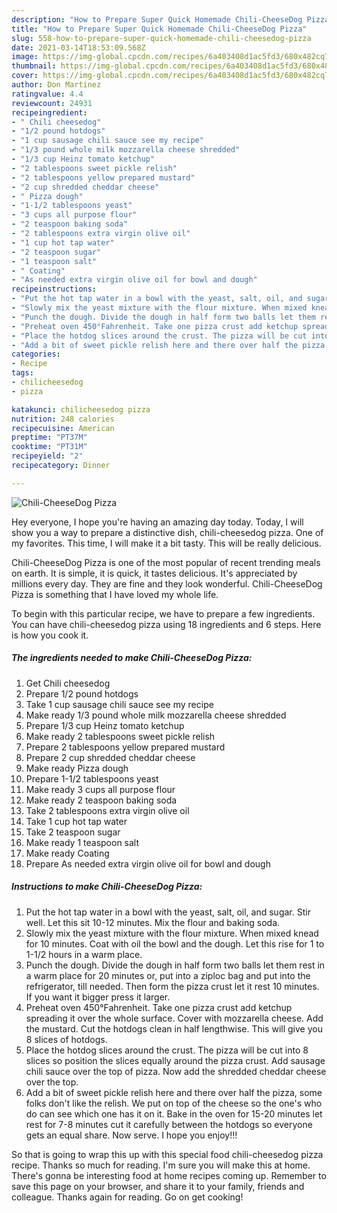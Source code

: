 ```yaml
---
description: "How to Prepare Super Quick Homemade Chili-CheeseDog Pizza"
title: "How to Prepare Super Quick Homemade Chili-CheeseDog Pizza"
slug: 558-how-to-prepare-super-quick-homemade-chili-cheesedog-pizza
date: 2021-03-14T18:53:09.568Z
image: https://img-global.cpcdn.com/recipes/6a403408d1ac5fd3/680x482cq70/chili-cheesedog-pizza-recipe-main-photo.jpg
thumbnail: https://img-global.cpcdn.com/recipes/6a403408d1ac5fd3/680x482cq70/chili-cheesedog-pizza-recipe-main-photo.jpg
cover: https://img-global.cpcdn.com/recipes/6a403408d1ac5fd3/680x482cq70/chili-cheesedog-pizza-recipe-main-photo.jpg
author: Don Martinez
ratingvalue: 4.4
reviewcount: 24931
recipeingredient:
- " Chili cheesedog"
- "1/2 pound hotdogs"
- "1 cup sausage chili sauce see my recipe"
- "1/3 pound whole milk mozzarella cheese shredded"
- "1/3 cup Heinz tomato ketchup"
- "2 tablespoons sweet pickle relish"
- "2 tablespoons yellow prepared mustard"
- "2 cup shredded cheddar cheese"
- " Pizza dough"
- "1-1/2 tablespoons yeast"
- "3 cups all purpose flour"
- "2 teaspoon baking soda"
- "2 tablespoons extra virgin olive oil"
- "1 cup hot tap water"
- "2 teaspoon sugar"
- "1 teaspoon salt"
- " Coating"
- "As needed extra virgin olive oil for bowl and dough"
recipeinstructions:
- "Put the hot tap water in a bowl with the yeast, salt, oil, and sugar. Stir well. Let this sit 10-12 minutes. Mix the flour and baking soda."
- "Slowly mix the yeast mixture with the flour mixture. When mixed knead for 10 minutes. Coat with oil the bowl and the dough. Let this rise for 1 to 1-1/2 hours in a warm place."
- "Punch the dough. Divide the dough in half form two balls let them rest in a warm place for 20 minutes or, put into a ziploc bag and put into the refrigerator, till needed. Then form the pizza crust let it rest 10 minutes. If you want it bigger press it larger."
- "Preheat oven 450°Fahrenheit. Take one pizza crust add ketchup spreading it over the whole surface. Cover with mozzarella cheese. Add the mustard. Cut the hotdogs clean in half lengthwise. This will give you 8 slices of hotdogs."
- "Place the hotdog slices around the crust. The pizza will be cut into 8 slices so position the slices equally around the pizza crust. Add sausage chili sauce over the top of pizza. Now add the shredded cheddar cheese over the top."
- "Add a bit of sweet pickle relish here and there over half the pizza, some folks don&#39;t like the relish. We put on top of the cheese so the one&#39;s who do can see which one has it on it. Bake in the oven for 15-20 minutes let rest for 7-8 minutes cut it carefully between the hotdogs so everyone gets an equal share. Now serve. I hope you enjoy!!!"
categories:
- Recipe
tags:
- chilicheesedog
- pizza

katakunci: chilicheesedog pizza 
nutrition: 248 calories
recipecuisine: American
preptime: "PT37M"
cooktime: "PT31M"
recipeyield: "2"
recipecategory: Dinner

---
```



![Chili-CheeseDog Pizza](https://img-global.cpcdn.com/recipes/6a403408d1ac5fd3/680x482cq70/chili-cheesedog-pizza-recipe-main-photo.jpg)

Hey everyone, I hope you're having an amazing day today. Today, I will show you a way to prepare a distinctive dish, chili-cheesedog pizza. One of my favorites. This time, I will make it a bit tasty. This will be really delicious.

Chili-CheeseDog Pizza is one of the most popular of recent trending meals on earth. It is simple, it is quick, it tastes delicious. It's appreciated by millions every day. They are fine and they look wonderful. Chili-CheeseDog Pizza is something that I have loved my whole life.




To begin with this particular recipe, we have to prepare a few ingredients. You can have chili-cheesedog pizza using 18 ingredients and 6 steps. Here is how you cook it.

<!--inarticleads1-->

##### The ingredients needed to make Chili-CheeseDog Pizza:

1. Get  Chili cheesedog
1. Prepare 1/2 pound hotdogs
1. Take 1 cup sausage chili sauce see my recipe
1. Make ready 1/3 pound whole milk mozzarella cheese shredded
1. Prepare 1/3 cup Heinz tomato ketchup
1. Make ready 2 tablespoons sweet pickle relish
1. Prepare 2 tablespoons yellow prepared mustard
1. Prepare 2 cup shredded cheddar cheese
1. Make ready  Pizza dough
1. Prepare 1-1/2 tablespoons yeast
1. Make ready 3 cups all purpose flour
1. Make ready 2 teaspoon baking soda
1. Take 2 tablespoons extra virgin olive oil
1. Take 1 cup hot tap water
1. Take 2 teaspoon sugar
1. Make ready 1 teaspoon salt
1. Make ready  Coating
1. Prepare As needed extra virgin olive oil for bowl and dough




<!--inarticleads2-->

##### Instructions to make Chili-CheeseDog Pizza:

1. Put the hot tap water in a bowl with the yeast, salt, oil, and sugar. Stir well. Let this sit 10-12 minutes. Mix the flour and baking soda.
1. Slowly mix the yeast mixture with the flour mixture. When mixed knead for 10 minutes. Coat with oil the bowl and the dough. Let this rise for 1 to 1-1/2 hours in a warm place.
1. Punch the dough. Divide the dough in half form two balls let them rest in a warm place for 20 minutes or, put into a ziploc bag and put into the refrigerator, till needed. Then form the pizza crust let it rest 10 minutes. If you want it bigger press it larger.
1. Preheat oven 450°Fahrenheit. Take one pizza crust add ketchup spreading it over the whole surface. Cover with mozzarella cheese. Add the mustard. Cut the hotdogs clean in half lengthwise. This will give you 8 slices of hotdogs.
1. Place the hotdog slices around the crust. The pizza will be cut into 8 slices so position the slices equally around the pizza crust. Add sausage chili sauce over the top of pizza. Now add the shredded cheddar cheese over the top.
1. Add a bit of sweet pickle relish here and there over half the pizza, some folks don&#39;t like the relish. We put on top of the cheese so the one&#39;s who do can see which one has it on it. Bake in the oven for 15-20 minutes let rest for 7-8 minutes cut it carefully between the hotdogs so everyone gets an equal share. Now serve. I hope you enjoy!!!




So that is going to wrap this up with this special food chili-cheesedog pizza recipe. Thanks so much for reading. I'm sure you will make this at home. There's gonna be interesting food at home recipes coming up. Remember to save this page on your browser, and share it to your family, friends and colleague. Thanks again for reading. Go on get cooking!

